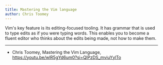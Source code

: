 ```yaml
---
title: Mastering the Vim language
author: Chris Toomey
---
```


Vim's key feature is its editing-focused tooling. It has grammar that is
used to type edits as if you were typing words. This enables you to
become a fluent editor who thinks about the edits being made, not how to
make them.

---

- Chris Toomey, Mastering the Vim Language,
  <https://youtu.be/wlR5gYd6um0?si=QIPzDS_mviuYylTo>
